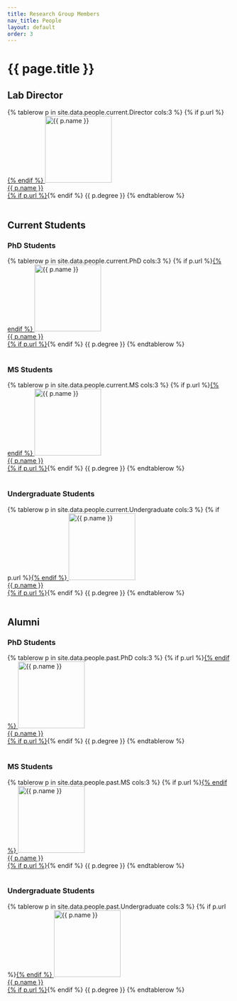 ```yaml
---
title: Research Group Members
nav_title: People
layout: default
order: 3
---
```


# {{ page.title }}

## Lab Director
<table>
{% tablerow p in site.data.people.current.Director cols:3 %}
{% if p.url %}<a href="{{ p.url }}">{% endif %}
<img src="{{ p.pic }}" alt="{{ p.name }}" title="{{ p.name }}" style="width:150px;" /><br />
{{ p.name }}<br />
{% if p.url %}</a>{% endif %}
{{ p.degree }}
{% endtablerow %}
</table>


## Current Students

### PhD Students
<table>
{% tablerow p in site.data.people.current.PhD cols:3 %}
{% if p.url %}<a href="{{ p.url }}">{% endif %}
<img src="{{ p.pic }}" alt="{{ p.name }}" title="{{ p.name }}" style="width:150px;" /><br />
{{ p.name }}<br />
{% if p.url %}</a>{% endif %}
{{ p.degree }}
{% endtablerow %}
</table>

### MS Students
<table>
{% tablerow p in site.data.people.current.MS cols:3 %}
{% if p.url %}<a href="{{ p.url }}">{% endif %}
<img src="{{ p.pic }}" alt="{{ p.name }}" title="{{ p.name }}" style="width:150px;" /><br />
{{ p.name }}<br />
{% if p.url %}</a>{% endif %}
{{ p.degree }}
{% endtablerow %}
</table>

### Undergraduate Students

<table>

{% tablerow p in site.data.people.current.Undergraduate cols:3 %}
{% if p.url %}<a href="{{ p.url }}">{% endif %}
<img src="{{ p.pic }}" alt="{{ p.name }}" title="{{ p.name }}" style="width:150px;" /><br />
{{ p.name }}<br />
{% if p.url %}</a>{% endif %}
{{ p.degree }}
{% endtablerow %}
</table>

## Alumni

### PhD Students
<table>
{% tablerow p in site.data.people.past.PhD cols:3 %}
{% if p.url %}<a href="{{ p.url }}">{% endif %}
<img src="{{ p.pic }}" alt="{{ p.name }}" title="{{ p.name }}" style="width:150px;" /><br />
{{ p.name }}<br />
{% if p.url %}</a>{% endif %}
{{ p.degree }}
{% endtablerow %}
</table>

### MS Students
<table>
{% tablerow p in site.data.people.past.MS cols:3 %}
{% if p.url %}<a href="{{ p.url }}">{% endif %}
<img src="{{ p.pic }}" alt="{{ p.name }}" title="{{ p.name }}" style="width:150px;" /><br />
{{ p.name }}<br />
{% if p.url %}</a>{% endif %}
{{ p.degree }}
{% endtablerow %}
</table>

### Undergraduate Students

<table>

{% tablerow p in site.data.people.past.Undergraduate cols:3 %}
{% if p.url %}<a href="{{ p.url }}">{% endif %}
<img src="{{ p.pic }}" alt="{{ p.name }}" title="{{ p.name }}" style="width:150px;" /><br />
{{ p.name }}<br />
{% if p.url %}</a>{% endif %}
{{ p.degree }}
{% endtablerow %}

</table>

